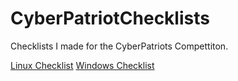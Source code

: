 # CyberPatriotChecklists
Checklists I made for the CyberPatriots Compettiton.

[Linux Checklist](CyberPatriots_Linux_Checklist.pdf) [Windows Checklist](CyberPatriots_Linux_Checklist.pdf)


